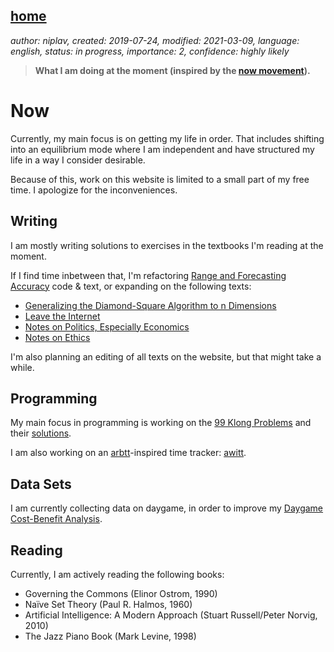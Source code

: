 [home](./index.md)
------------------

*author: niplav, created: 2019-07-24, modified: 2021-03-09, language: english, status: in progress, importance: 2, confidence: highly likely*

> __What I am doing at the moment (inspired by the
> [now movement](https://nownownow.com/about)).__

Now
===

Currently, my main focus is on getting my life in order. That includes
shifting into an equilibrium mode where I am independent and have
structured my life in a way I consider desirable.

Because of this, work on this website is limited to a small part of my
free time. I apologize for the inconveniences.

Writing
-------

I am mostly writing solutions to exercises in the textbooks I'm reading
at the moment.

If I find time inbetween that, I'm refactoring [Range and Forecasting
Accuracy](./range_and_forecasting_accuracy.md) code & text, or expanding
on the following texts:

* [Generalizing the Diamond-Square Algorithm to n Dimensions](./generalizing_diamond_square.html)
* [Leave the Internet](./leave_the_internet.html)
* [Notes on Politics, Especially Economics](./notes_on_politics_especially_economics.html)
* [Notes on Ethics](./notes_on_ethics.html)

I'm also planning an editing of all texts on the website, but that might
take a while.

Programming
-----------

My main focus in programming is working on the [99
Klong Problems](./99_klong_problems.html) and their
[solutions](./99_problems_klong_solution.html).

I am also working on an [arbtt](https://arbtt.nomeata.de/)-inspired time
tracker: [awitt](https://github.com/niplav/awitt).

Data Sets
---------

I am currently collecting data on daygame, in order to improve my
[Daygame Cost-Benefit Analysis](./daygame_cost_benefit.html).

Reading
-------

Currently, I am actively reading the following books:

* Governing the Commons (Elinor Ostrom, 1990)
* Naïve Set Theory (Paul R. Halmos, 1960)
* Artificial Intelligence: A Modern Approach (Stuart Russell/Peter Norvig, 2010)
* The Jazz Piano Book (Mark Levine, 1998)

